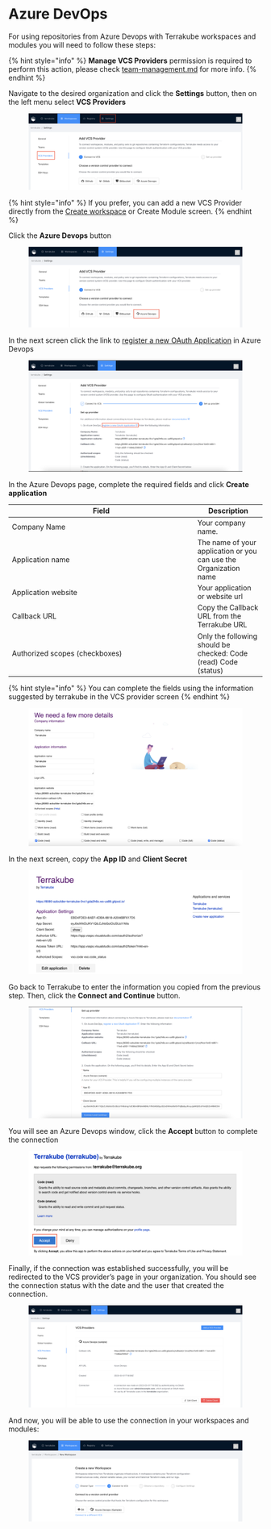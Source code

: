 # Azure DevOps

For using repositories from Azure Devops with Terrakube workspaces and modules you will need to follow these steps:

{% hint style="info" %}
**Manage VCS Providers** permission is required to perform this action, please check [team-management.md](../organizations/team-management.md "mention") for more info.
{% endhint %}

Navigate to the desired organization and click the **Settings** button, then on the left menu select **VCS Providers**&#x20;

<figure><img src="../../.gitbook/assets/image (385).png" alt=""><figcaption></figcaption></figure>

{% hint style="info" %}
If you prefer, you can add a new VCS Provider directly from the [Create workspace](../workspaces/creating-workspaces.md) or Create Module screen.
{% endhint %}

Click the **Azure Devops** button

<figure><img src="../../.gitbook/assets/image (197).png" alt=""><figcaption></figcaption></figure>

In the next screen click the link to [register a new OAuth Application](https://aex.dev.azure.com/app/register?mkt=en-US) in Azure Devops

<figure><img src="../../.gitbook/assets/image (268).png" alt=""><figcaption></figcaption></figure>

In the Azure Devops page, complete the required fields and click **Create application**

<table><thead><tr><th width="354">Field</th><th>Description</th></tr></thead><tbody><tr><td>Company Name </td><td>Your company name.</td></tr><tr><td>Application name</td><td>The name of your application or you can use the Organization name</td></tr><tr><td>Application website</td><td>Your application or website url </td></tr><tr><td>Callback URL</td><td>Copy the Callback URL from the Terrakube URL</td></tr><tr><td>Authorized scopes (checkboxes)</td><td>Only the following should be checked: Code (read) Code (status)</td></tr></tbody></table>

{% hint style="info" %}
You can complete the fields using the information suggested by terrakube in the VCS provider screen
{% endhint %}

<figure><img src="../../.gitbook/assets/image (266).png" alt=""><figcaption></figcaption></figure>

In the next screen, copy the **App ID** and **Client Secret**

<figure><img src="../../.gitbook/assets/image (327).png" alt=""><figcaption></figcaption></figure>

Go back to Terrakube to enter the information you copied from the previous step. Then, click the **Connect and Continue** button.

<figure><img src="../../.gitbook/assets/image (375).png" alt=""><figcaption></figcaption></figure>

You will see an Azure Devops window, click the **Accept** button to complete the connection

<figure><img src="../../.gitbook/assets/image (205).png" alt=""><figcaption></figcaption></figure>

Finally, if the connection was established successfully, you will be redirected to the VCS provider’s page in your organization. You should see the connection status with the date and the user that created the connection.

<figure><img src="../../.gitbook/assets/image (366).png" alt=""><figcaption></figcaption></figure>

And now, you will be able to use the connection in your workspaces and modules:

<figure><img src="../../.gitbook/assets/image (217).png" alt=""><figcaption></figcaption></figure>
